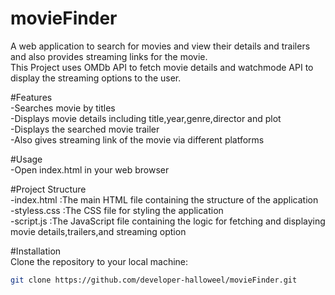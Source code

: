 # movieFinder
A web application to search for movies and view their details and trailers and also provides streaming links for the movie.<br>
This Project uses OMDb API to fetch movie details and watchmode API to display the streaming options to the user.

#Features<br>
-Searches movie by titles<br>
-Displays movie details including title,year,genre,director and plot<br>
-Displays the searched movie trailer<br>
-Also gives streaming link of the movie via different platforms<br>


#Usage<br>
-Open index.html in your web browser<br>


#Project Structure<br>
-index.html :The main HTML file containing the structure of the application<br>
-styless.css :The CSS file for styling the application<br>
-script.js :The JavaScript file containing the logic for fetching and displaying movie details,trailers,and streaming option<br>


#Installation<br>
Clone the repository to your local machine:
   ```sh
   git clone https://github.com/developer-halloweel/movieFinder.git
